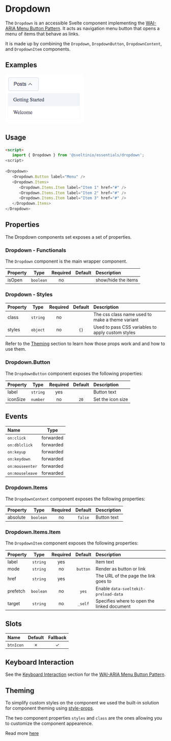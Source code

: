 # Dropdown

The `Dropdown` is an accessible Svelte component implementing the [WAI-ARIA Menu Button Pattern]. It acts as navigation menu button that opens a menu of items that behave as links.

It is made up by combining the `Dropdown`, `DropdownButton`, `DropdownContent`, and `DropdownItem` components.

## Examples

<img src="./assets/images/default.png" alt="Dropdown - Default Styles" />

## Usage

```html
<script>
   import { Dropdown } from '@sveltinio/essentials/dropdown';
<script>

<Dropdown>
   <Dropdown.Button label="Menu" />
   <Dropdown.Items>
      <Dropdown.Items.Item label="Item 1" href="#" />
      <Dropdown.Items.Item label="Item 2" href="#" />
      <Dropdown.Items.Item label="Item 3" href="#" />
   </Dropdown.Items>
</Dropdown>
```

## Properties

The Dropdown components set exposes a set of properties.

### Dropdown - Functionals

The `Dropdown` component is the main wrapper component.

| Property | Type       | Required | Default | Description         |
| :------- | :--------: | :------: | :-----: |:------------------- |
| isOpen   | `boolean`  | no       |         | show/hide the items |

### Dropdown - Styles

| Property | Type     | Required | Default | Description                                       |
| :------- | :------: | :------: | :-----: | :------------------------------------------------ |
| class    | `string` |    no    |         | The css class name used to make a theme variant   |
| styles   | `object` |    no    | `{}`    | Used to pass CSS variables to apply custom styles |

Refer to the [Theming](#theming) section to learn how those props work and and how to use them.

### Dropdown.Button

The `DropdownButton` component exposes the following properties:

| Property | Type      | Required | Default | Description       |
| :------- | :-------: | :------: | :-----: |:----------------- |
| label    | `string`  | yes      |         | Button text       |
| iconSize | `number`  | no       | `20`    | Set the icon size |

## Events

| Name            |  Type     |
| :-------------- | :-------: |
| `on:click`      | forwarded |
| `on:dblclick`   | forwarded |
| `on:keyup`      | forwarded |
| `on:keydown`    | forwarded |
| `on:mouseenter` | forwarded |
| `on:mouseleave` | forwarded |

### Dropdown.Items

The `DropdownContent` component exposes the following properties:

| Property | Type      | Required | Default | Description       |
| :------- | :-------: | :------: | :-----: |:----------------- |
| absolute | `boolean` | no       | `false` | Button text       |

### Dropdown.Items.Item

The `DropdownItem` component exposes the following properties:

| Property | Type      | Required | Default  | Description                                 |
| :------- | :-------: | :------: | :------: |:------------------------------------------- |
| label    | `string`  | yes      |          | Item text                                   |
| mode     | `string`  | no       | `button` | Render as button or link                    |
| href     | `string`  | yes      |          | The URL of the page the link goes to        |
| prefetch | `boolean` | no       | `yes`    | Enable `data-sveltekit-preload-data`        |
| target   | `string`  | no       | `_self`  | Specifies where to open the linked document |

## Slots

| Name      | Default | Fallback |
| :-------- | :-----: | :------: |
| `btnIcon` | ✗       |    ✓     |

## Keyboard Interaction

See the [Keyboard Interaction] section for the [WAI-ARIA Menu Button Pattern].

## Theming

To simplify custom styles on the component we used the built-in solution for component theming using [style-props].

The two component properties `styles` and `class` are the ones allowing you to customize the component appearence.

Read more [here](./THEMING.md)

<!-- Resources -->
[WAI-ARIA Menu Button Pattern]: https://www.w3.org/WAI/ARIA/apg/patterns/menubutton/
[Keyboard Interaction]: https://www.w3.org/WAI/ARIA/apg/patterns/menu-button/#keyboardinteraction
[style-props]: https://svelte.dev/docs#template-syntax-component-directives---style-props
